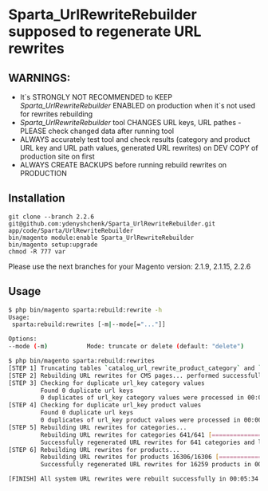 # Sparta_UrlRewriteRebuilder supposed to regenerate URL rewrites
## WARNINGS:
- It\`s STRONGLY NOT RECOMMENDED to KEEP *Sparta_UrlRewriteRebuilder* ENABLED on production when it\`s not used for rewrites rebuilding
- *Sparta_UrlRewriteRebuilder* tool CHANGES URL keys, URL pathes - PLEASE check changed data after running tool
- ALWAYS accurately test tool and check results (category and product URL key and URL path values, generated URL rewrites) on DEV COPY of production site on first
- ALWAYS CREATE BACKUPS before running rebuild rewrites on PRODUCTION

## Installation
```
git clone --branch 2.2.6 git@github.com:ydenyshchenk/Sparta_UrlRewriteRebuilder.git app/code/Sparta/UrlRewriteRebuilder
bin/magento module:enable Sparta_UrlRewriteRebuilder
bin/magento setup:upgrade
chmod -R 777 var
```
Please use the next branches for your Magento version: 2.1.9, 2.1.15, 2.2.6

## Usage
```sh
$ php bin/magento sparta:rebuild:rewrite -h
Usage:
 sparta:rebuild:rewrites [-m|--mode[="..."]]

Options:
--mode (-m)           Mode: truncate or delete (default: "delete")
```


```sh
$ php bin/magento sparta:rebuild:rewrites
[STEP 1] Truncating tables `catalog_url_rewrite_product_category` and `url_rewrite`... performed successfully in 00:00:00
[STEP 2] Rebuilding URL rewrites for CMS pages... performed successfully in 00:00:01
[STEP 3] Checking for duplicate url_key category values
         Found 0 duplicate url keys
         0 duplicates of url_key category values were processed in 00:00:00
[STEP 4] Checking for duplicate url_key product values
         Found 0 duplicate url keys
         0 duplicates of url_key product values were processed in 00:00:01
[STEP 5] Rebuilding URL rewrites for categories... 
         Rebuilding URL rewrites for categories 641/641 [============================] 100%
         Successfully regenerated URL rewrites for 641 categories and linked products in 00:00:25
[STEP 6] Rebuilding URL rewrites for products... 
         Rebuilding URL rewrites for products 16306/16306 [============================] 100%
         Successfully regenerated URL rewrites for 16259 products in 00:05:05

[FINISH] All system URL rewrites were rebuilt successfully in 00:05:34
```
